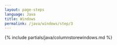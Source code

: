 ```yaml
---
layout: page-steps
language: Java
title: Windows
permalink: /java/windows/step/3
---
```


{% include partials/java/columnstorewindows.md %}


